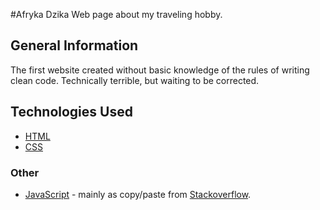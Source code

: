 #Afryka Dzika
Web page about my traveling hobby.

## General Information
The first website created without basic knowledge of the rules of writing clean code.
Technically terrible, but waiting to be corrected.

## Technologies Used

- [HTML](https://developer.mozilla.org/en-US/)
- [CSS](https://developer.mozilla.org/en-US/)


### Other

- [JavaScript](https://developer.mozilla.org/en-US/) - mainly as copy/paste from [Stackoverflow](https://stackoverflow.com/).

